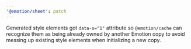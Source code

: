 ```yaml
---
'@emotion/sheet': patch
---
```


Generated style elements got `data-s="1"` attribute so `@emotion/cache` can recognize them as being already owned by another Emotion copy to avoid messing up existing style elements when initializing a new copy.
